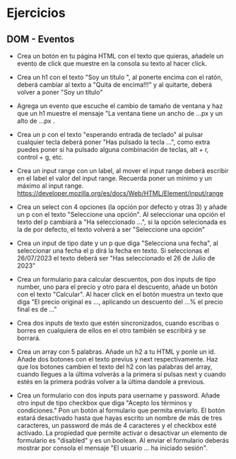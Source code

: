 # Ejercicios

## DOM - Eventos

- Crea un botón en tu página HTML con el texto que quieras, añadele un evento de click que muestre en la consola su texto al hacer click.

- Crea un h1 con el texto "Soy un título ", al ponerte encima con el ratón, deberá cambiar al texto a "Quita de encima!!!" y al quitarte, deberá volver a poner "Soy un título"

- Agrega un evento que escuche el cambio de tamaño de ventana y haz que un h1 muestre el mensaje "La ventana tiene un ancho de ...px y un alto de ...px .

- Crea un p con el texto "esperando entrada de teclado" al pulsar cualquier tecla deberá poner "Has pulsado la tecla ...", como extra puedes poner si ha pulsado alguna combinación de teclas, alt + r, control + g, etc.

- Crea un input range con un label, al mover el input range deberá escribir en el label el valor del input range. Recuerda poner un mínimo y un máximo al input range. https://developer.mozilla.org/es/docs/Web/HTML/Element/input/range

- Crea un select con 4 opciones (la opción por defecto y otras 3) y añade un p con el texto "Seleccione una opción". Al seleccionar una opción el texto del p cambiará a "Ha seleccionado ...", si la opción selecionada es la de por defecto, el texto volverá a ser "Seleccione una opción"

- Crea un input de tipo date y un p que diga "Selecciona una fecha", al seleccionar una fecha el p dirá la fecha en texto. Si seleccionas el 26/07/2023 el texto deberá ser "Has seleccionado el 26 de Julio de 2023"

- Crea un formulario para calcular descuentos, pon dos inputs de tipo number, uno para el precio y otro para el descuento, añade un botón con el texto "Calcular". Al hacer click en el botón muestra un texto que diga "El precio original es ..., aplicando un descuento del ...% el precio final es de ..."

- Crea dos inputs de texto que estén sincronizados, cuando escribas o borres en cualquiera de ellos en el otro también se escribirá y se borrará.

- Crea un array con 5 palabras. Añade un h2 a tu HTML y ponle un id. Añade dos botones con el texto previus y next respectívamente. Haz que los botones cambien el texto del h2 con las palabras del array, cuando llegues a la última volverás a la primera si pulsas next y cuando estés en la primera podrás volver a la última dandole a previous.

- Crea un formulario con dos inputs para username y password. Añade otro input de tipo checkbox que diga "Acepto los términos y condiciones." Pon un botón al formulario que permita enviarlo. El botón estará desactivado hasta que hayas escrito un nombre de más de tres caracteres, un password de más de 4 caracteres y el checkbox esté activado. La propiedad que permite activar o desactivar un elemento de formulario es "disabled" y es un boolean. Al enviar el formulario deberás mostrar por consola el mensaje "El usuario ... ha iniciado sesión".

